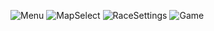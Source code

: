 ![Menu](https://github.com/Decqoort/AiCarRacing/assets/108540798/e93e16ae-2d30-475e-aaeb-ecf25c6ffd0c)
![MapSelect](https://github.com/Decqoort/AiCarRacing/assets/108540798/af95802c-a1d0-41c7-8018-3e51a5fd997a)
![RaceSettings](https://github.com/Decqoort/AiCarRacing/assets/108540798/026e4258-4b4b-4f8a-b9e4-2994e8653a31)
![Game](https://github.com/Decqoort/AiCarRacing/assets/108540798/44d912aa-3f1e-43c7-8528-cf21d88ab8b4)
